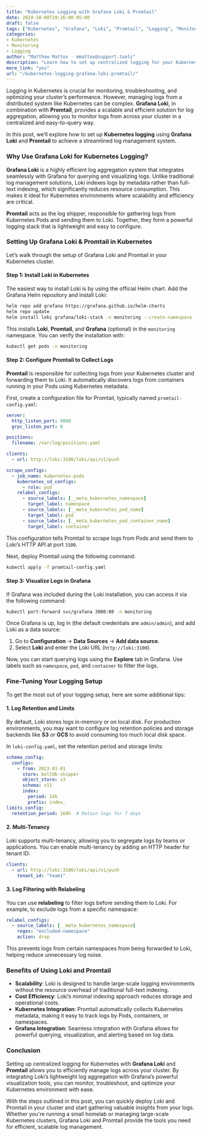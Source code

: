 ```yaml
---
title: "Kubernetes Logging with Grafana Loki & Promtail"  
date: 2024-10-08T19:26:00-05:00  
draft: false  
tags: ["Kubernetes", "Grafana", "Loki", "Promtail", "Logging", "Monitoring"]  
categories:  
- Kubernetes  
- Monitoring  
- Logging  
author: "Matthew Mattox - mmattox@support.tools"  
description: "Learn how to set up centralized logging for your Kubernetes clusters using Grafana Loki and Promtail for efficient log management and analysis."  
more_link: "yes"  
url: "/kubernetes-logging-grafana-loki-promtail/"  
---
```


Logging in Kubernetes is crucial for monitoring, troubleshooting, and optimizing your cluster’s performance. However, managing logs from a distributed system like Kubernetes can be complex. **Grafana Loki**, in combination with **Promtail**, provides a scalable and efficient solution for log aggregation, allowing you to monitor logs from across your cluster in a centralized and easy-to-query way.

In this post, we’ll explore how to set up **Kubernetes logging** using **Grafana Loki** and **Promtail** to achieve a streamlined log management system.

<!--more-->

### Why Use Grafana Loki for Kubernetes Logging?

**Grafana Loki** is a highly efficient log aggregation system that integrates seamlessly with Grafana for querying and visualizing logs. Unlike traditional log management solutions, Loki indexes logs by metadata rather than full-text indexing, which significantly reduces resource consumption. This makes it ideal for Kubernetes environments where scalability and efficiency are critical.

**Promtail** acts as the log shipper, responsible for gathering logs from Kubernetes Pods and sending them to Loki. Together, they form a powerful logging stack that is lightweight and easy to configure.

### Setting Up Grafana Loki & Promtail in Kubernetes

Let’s walk through the setup of Grafana Loki and Promtail in your Kubernetes cluster.

#### Step 1: Install Loki in Kubernetes

The easiest way to install Loki is by using the official Helm chart. Add the Grafana Helm repository and install Loki:

```bash
helm repo add grafana https://grafana.github.io/helm-charts
helm repo update
helm install loki grafana/loki-stack -n monitoring --create-namespace
```

This installs **Loki**, **Promtail**, and **Grafana** (optional) in the `monitoring` namespace. You can verify the installation with:

```bash
kubectl get pods -n monitoring
```

#### Step 2: Configure Promtail to Collect Logs

**Promtail** is responsible for collecting logs from your Kubernetes cluster and forwarding them to Loki. It automatically discovers logs from containers running in your Pods using Kubernetes metadata.

First, create a configuration file for Promtail, typically named `promtail-config.yaml`:

```yaml
server:
  http_listen_port: 9080
  grpc_listen_port: 0

positions:
  filename: /var/log/positions.yaml

clients:
  - url: http://loki:3100/loki/api/v1/push

scrape_configs:
  - job_name: kubernetes-pods
    kubernetes_sd_configs:
      - role: pod
    relabel_configs:
      - source_labels: [__meta_kubernetes_namespace]
        target_label: namespace
      - source_labels: [__meta_kubernetes_pod_name]
        target_label: pod
      - source_labels: [__meta_kubernetes_pod_container_name]
        target_label: container
```

This configuration tells Promtail to scrape logs from Pods and send them to Loki’s HTTP API at port `3100`.

Next, deploy Promtail using the following command:

```bash
kubectl apply -f promtail-config.yaml
```

#### Step 3: Visualize Logs in Grafana

If Grafana was included during the Loki installation, you can access it via the following command:

```bash
kubectl port-forward svc/grafana 3000:80 -n monitoring
```

Once Grafana is up, log in (the default credentials are `admin/admin`), and add Loki as a data source:

1. Go to **Configuration** -> **Data Sources** -> **Add data source**.
2. Select **Loki** and enter the Loki URL (`http://loki:3100`).

Now, you can start querying logs using the **Explore** tab in Grafana. Use labels such as `namespace`, `pod`, and `container` to filter the logs.

### Fine-Tuning Your Logging Setup

To get the most out of your logging setup, here are some additional tips:

#### 1. **Log Retention and Limits**

By default, Loki stores logs in-memory or on local disk. For production environments, you may want to configure log retention policies and storage backends like **S3** or **GCS** to avoid consuming too much local disk space.

In `loki-config.yaml`, set the retention period and storage limits:

```yaml
schema_config:
  configs:
    - from: 2023-01-01
      store: boltdb-shipper
      object_store: s3
      schema: v11
      index:
        period: 24h
        prefix: index_
limits_config:
  retention_period: 168h  # Retain logs for 7 days
```

#### 2. **Multi-Tenancy**

Loki supports multi-tenancy, allowing you to segregate logs by teams or applications. You can enable multi-tenancy by adding an HTTP header for tenant ID:

```yaml
clients:
  - url: http://loki:3100/loki/api/v1/push
    tenant_id: "team1"
```

#### 3. **Log Filtering with Relabeling**

You can use **relabeling** to filter logs before sending them to Loki. For example, to exclude logs from a specific namespace:

```yaml
relabel_configs:
  - source_labels: [__meta_kubernetes_namespace]
    regex: "excluded-namespace"
    action: drop
```

This prevents logs from certain namespaces from being forwarded to Loki, helping reduce unnecessary log noise.

### Benefits of Using Loki and Promtail

- **Scalability**: Loki is designed to handle large-scale logging environments without the resource overhead of traditional full-text indexing.
- **Cost Efficiency**: Loki’s minimal indexing approach reduces storage and operational costs.
- **Kubernetes Integration**: Promtail automatically collects Kubernetes metadata, making it easy to track logs by Pods, containers, or namespaces.
- **Grafana Integration**: Seamless integration with Grafana allows for powerful querying, visualization, and alerting based on log data.

### Conclusion

Setting up centralized logging for Kubernetes with **Grafana Loki** and **Promtail** allows you to efficiently manage logs across your cluster. By integrating Loki’s lightweight log aggregation with Grafana’s powerful visualization tools, you can monitor, troubleshoot, and optimize your Kubernetes environment with ease.

With the steps outlined in this post, you can quickly deploy Loki and Promtail in your cluster and start gathering valuable insights from your logs. Whether you're running a small homelab or managing large-scale Kubernetes clusters, Grafana Loki and Promtail provide the tools you need for efficient, scalable log management.

